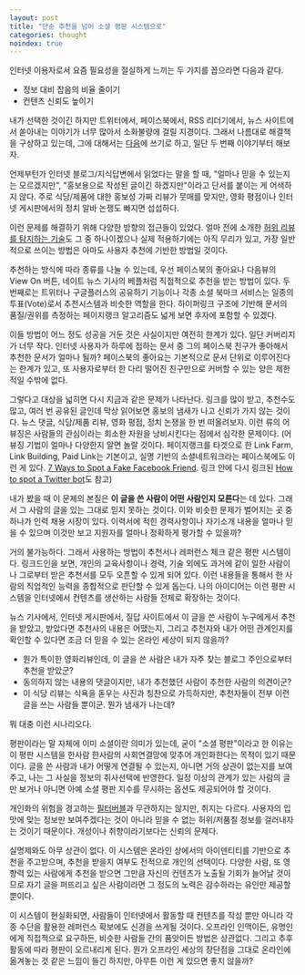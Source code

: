```yaml
---
layout: post
title: "단순 추천을 넘어 소셜 평판 시스템으로"
categories: thought
noindex: true
---
```


인터넷 이용자로서 요즘 필요성을 절실하게 느끼는 두 가지를 꼽으라면 다음과 같다.

- 정보 대비 잡음의 비율 줄이기
- 컨텐츠 신뢰도 높이기

내가 선택한 것이긴 하지만 트위터에서, 페이스북에서, RSS 리더기에서, 뉴스 사이트에서 쏟아내는 이야기가 너무 많아서 소화불량에 걸릴 지경이다. 그래서 나름대로 해결책을 구상하고 있는데, 그에 대해서는 [다음](http://www.4four.us/article/2014/05/a41)에 쓰기로 하고, 일단 두 번째 이야기부터 해보자.

언제부턴가 인터넷 블로그/지식답변에서 읽었다는 말을 할 때, "얼마나 믿을 수 있는지는 모르겠지만", "홍보용으로 작성된 글이긴 하겠지만"이라고 단서를 붙이는 게 어색하지 않다. 주로 식당/제품에 대한 홍보성 가짜 리뷰가 뭇매를 맞지만, 영화 평점이나 인터넷 게시판에서의 정치 알바 논쟁도 빠지면 섭섭하다.

이런 문제를 해결하기 위해 다양한 방향의 접근들이 있었다. 얼마 전에 소개한 [허위 리뷰를 탐지하는 기술](http://www.4four.us/article/2012/04/detecting-opinion-spam)도 그 중 하나이겠으나 실제 적용하기에는 아직 무리가 있고, 가장 일반적으로 쓰이는 방법은 아마도 사용자 추천에 기반한 방법일 것이다.

추천하는 방식에 따라 종류를 나눌 수 있는데, 우선 페이스북의 좋아요나 다음뷰의 View On 버튼, 네이트 뉴스 기사의 베플처럼 직접적으로 추천을 받는 방법이 있다. 두 번째로는 트위터나 구글플러스의 공유하기 기능이나 각종 소셜 북마크 서비스는 일종의 투표(Vote)로서 추천시스템과 비슷한 역할을 한다. 하이퍼링크 구조에 기반해 문서의 품질/권위를 측정하는 페이지랭크 알고리즘도 넓게 보면 후자에 포함할 수 있겠다.

이들 방법이 어느 정도 성공을 거둔 것은 사실이지만 여전히 한계가 있다. 일단 커버리지가 너무 작다. 인터넷 사용자가 하루에 접하는 문서 중 그의 페이스북 친구가 좋아해서 추천한 문서가 얼마나 될까? 페이스북의 좋아요는 기본적으로 문서 단위로 이루어진다는 한계가 있고, 또 사용자로부터 한 다리 떨어진 친구만으로 커버할 수 있는 양은 제한적일 수밖에 없다.

그렇다고 대상을 넓히면 다시 지금과 같은 문제가 나타난다. 링크를 많이 받고, 추천수도 많고, 여러 번 공유된 글인데 막상 읽어보면 홍보의 냄새가 나고 신뢰가 가지 않는 것이다. 뉴스 댓글, 식당/제품 리뷰, 영화 평점, 정치 논쟁을 한 번 떠올려보자. 이런 류의 어뷰징은 사람들의 관심이라는 희소한 자원을 낭비시킨다는 점에서 심각한 문제이다. (어뷰징 기법이 얼마나 다양한지 알면 놀랄 것이다. 페이지랭크를 타겟으로 한 Link Farm, Link Building, Paid Link는 기본이고, 실명 기반의 소셜네트워크라는 페이스북에도 이런 게 있다. [7 Ways to Spot a Fake Facebook Friend](http://www.pcworld.com/article/258936/7_ways_to_spot_a_fake_facebook_friend.html). 링크 안에 다시 링크된 [How to spot a Twitter bot](http://www.itworld.com/it-managementstrategy/280614/how-spot-twitter-bot)도 참고)

내가 봤을 때 이 문제의 본질은 **이 글을 쓴 사람이 어떤 사람인지 모른다**는 데 있다. 그래서 그 사람의 글을 있는 그대로 믿지 못하는 것이다. 이와 비슷한 문제가 벌어지는 곳 중 하나가 인력 채용 시장이 있다. 이력서에 적힌 경력사항이나 자기소개 내용을 얼마나 믿을 수 있으며 이것만 보고 지원자를 얼마나 정확하게 평가할 수 있을까?

거의 불가능하다. 그래서 사용하는 방법이 추천서나 레퍼런스 체크 같은 평판 시스템이다. 링크드인을 보면, 개인의 교육사항이나 경력, 기술 외에도 과거에 같이 일한 사람이나 그로부터 받은 추천서를 모두 오픈할 수 있게 되어 있다. 이런 내용들을 통해서 한 사람의 직업적인 능력을 종합적으로 판단할 수 있게 돕는다. 나의 아이디어는 이런 평판 시스템을 인터넷에서 컨텐츠를 생산하는 사람들 전체로 확장하는 것이다.

뉴스 기사에서, 인터넷 게시판에서, 질답 사이트에서 이 글을 쓴 사람이 누구에게서 추천을 받았고, 받았다면 추천사의 내용은 어땠는지, 그리고 추천자와 내가 어떤 관계인지를 확인할 수 있다면 조금 더 믿을 수 있는 온라인 세상이 되지 않을까?

- 뭔가 특이한 영화리뷰인데, 이 글을 쓴 사람은 내가 자주 찾는 블로그 주인으로부터 추천을 받았군?
- 동의하지 않는 내용의 댓글이지만, 내가 추천했던 사람이 추천한 사람의 의견이군?
- 이 식당 리뷰는 식욕을 돋우는 사진과 칭찬으로 가득하지만, 추천자들이 전부 이런 글을 쓰는 사람들 뿐이군. 뭔가 냄새가 나는데?

뭐 대충 이런 시나리오다.

평판이라는 말 자체에 이미 소셜이란 의미가 있는데, 굳이 "소셜 평판"이라고 한 이유는 이 평판 시스템을 한사람 한사람의 사회연결망에 맞추어 개인화한다는 목적이 있기 때문이다. 글을 쓴 사람과 내가 어떻게 연결될 수 있는지, 아니면 거의 상관이 없는지를 보여주고, 나는 그 사실을 정보의 취사선택에 반영한다. 일정 이상의 관계가 있는 사람의 글만 보거나 아니면 아예 소셜 평판 지수를 무시하는 옵션도 제공되어야 할 것이다.

개인화의 위험을 경고하는 [필터버블](http://www.4four.us/article/2011/09/filter-bubble)과 무관하지는 않지만, 취지는 다르다. 사용자의 입맛에 맞는 정보만 보여주겠다는 것이 아니라 믿을 수 없는 허위/저품질 정보를 걸러내자는 것이기 때문이다. 개성이나 취향이라기보다는 신뢰의 문제다.

실명제와도 아무 상관이 없다. 이 시스템은 온라인 상에서의 아이덴티티를 기반으로 추천을 주고받으며, 추천을 받을지 여부도 전적으로 개인의 선택이다. 다양한 사람, 또 영향력 있는 사람에게 추천을 받으면 그만큼 자신의 컨텐츠가 노출될 기회가 늘어날 것이므로 자기 글을 퍼뜨리고 싶은 사람이라면 그 정도의 노력은 감수하라는 유인만 제공할 뿐이다.

이 시스템이 현실화되면, 사람들이 인터넷에서 활동할 때 컨텐츠를 작성 뿐만 아니라 각종 수단을 활용한 레퍼런스 확보에도 신경을 쓰게될 것이다. 오프라인 인맥이든, 유명인에게 직접적으로 요구하든, 비슷한 사람들 간의 품앗이든 방법은 상관없다. 그리고 추후 활동에 따라 평판이 오르내리게 된다. 뭔가 오프라인 세상의 장단점을 그대로 온라인에 옮겨놓는 것 같은 느낌이 들긴 하지만, 아무튼 이런 게 있으면 좋지 않을까?